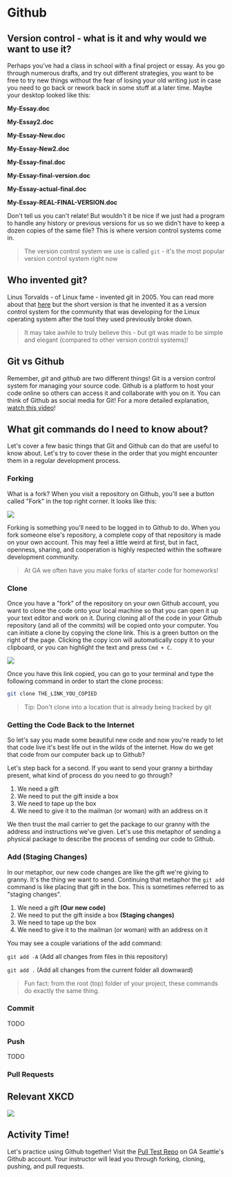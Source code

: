 # Github

## Version control - what is it and why would we want to use it?

Perhaps you've had a class in school with a final project or essay. As you go through numerous drafts, and try out different strategies, you want to be free to try new things without the fear of losing your old writing just in case you need to go back or rework back in some stuff at a later time. Maybe your desktop looked like this:

**My-Essay.doc**

**My-Essay2.doc**

**My-Essay-New.doc**

**My-Essay-New2.doc**

**My-Essay-final.doc**

**My-Essay-final-version.doc**

**My-Essay-actual-final.doc**

**My-Essay-REAL-FINAL-VERSION.doc**

Don't tell us you can't relate! But wouldn't it be nice if we just had a program to handle any history or previous versions for us so we didn't have to keep a dozen copies of the same file? This is where version control systems come in. 

> The version control system we use is called `git` - it's the most popular version control system right now

## Who invented git?

Linus Torvalds - of Linux fame - invented git in 2005. You can read more about that [here](https://git-scm.com/book/en/v2/Getting-Started-A-Short-History-of-Git) but the short version is that he invented it as a version control system for the community that was developing for the Linux operating system after the tool they used previously broke down.

> It may take awhile to truly believe this - but git was made to be simple and elegant (compared to other version control systems)!

## Git vs Github

Remember, *git* and *github* are two different things! Git is a version control system for managing your source code. Github is a platform to host your code online so others can access it and collaborate with you on it. You can think of Github as social media for Git! For a more detailed explanation, [watch this video](https://www.youtube.com/watch?v=uUuTYDg9XoI)!

## What git commands do I need to know about?

Let's cover a few basic things that Git and Github can do that are useful to know about. Let's try to cover these in the order that you might encounter them in a regular development process.

### Forking

What is a fork? When you visit a repository on Github, you'll see a button called "Fork" in the top right corner. It looks like this:

![](https://res.cloudinary.com/briezh/image/upload/v1583265934/Screen_Shot_2020-03-03_at_12.05.06_PM_ro1prf.png)

Forking is something you'll need to be logged in to Github to do. When you fork someone else's repository, a complete copy of that repository is made on your own account. This may feel a little weird at first, but in fact, openness, sharing, and cooperation is highly respected within the software development community.

> At GA we often have you make forks of starter code for homeworks!

### Clone

Once you have a "fork" of the repository on your own Github account, you want to clone the code onto your local machine so that you can open it up your text editor and work on it. During cloning all of the code in your Github repository (and all of the commits) will be copied onto your computer. You can initiate a clone by copying the clone link. This is a green button on the right of the page. Clicking the copy icon will automatically copy it to your clipboard, or you can highlight the text and press `Cmd + C`.

![](http://res.cloudinary.com/briezh/image/upload/v1531169741/Screen_Shot_2018-07-09_at_1.55.16_PM_kb0fuq.png)

Once you have this link copied, you can go to your terminal and type the following command in order to start the clone process: 

```bash
git clone THE_LINK_YOU_COPIED
``` 

> Tip: Don't clone into a location that is already being tracked by git

### Getting the Code Back to the Internet

So let's say you made some beautiful new code and now you're ready to let that code live it's best life out in the wilds of the internet. How do we get that code from our computer back up to Github?

Let's step back for a second. If you want to send your granny a birthday present, what kind of process do you need to go through?

1. We need a gift
1. We need to put the gift inside a box
1. We need to tape up the box
1. We need to give it to the mailman (or woman) with an address on it

We then trust the mail carrier to get the package to our granny with the address and instructions we've given. Let's use this metaphor of sending a physical package to describe the process of sending our code to Github.

### Add (Staging Changes)

In our metaphor, our new code changes are like the gift we're giving to granny. It's the thing we want to send. Continuing that metaphor the `git add` command is like placing that gift in the box. This is sometimes referred to as "staging changes". 

1. We need a gift **(Our new code)**
1. We need to put the gift inside a box **(Staging changes)**
1. We need to tape up the box
1. We need to give it to the mailman (or woman) with an address on it

You may see a couple variations of the add command:

`git add -A` (Add all changes from files in this repository)

`git add .` (Add all changes from the current folder all downward)

> Fun fact: from the root (top) folder of your project, these commands do exactly the same thing.

### Commit

TODO

### Push

TODO

### Pull Requests

## Relevant XKCD

![](http://res.cloudinary.com/briezh/image/upload/v1531164700/git_XKCD_y1vvzk.png)

## Activity Time!

Let's practice using Github together! Visit the [Pull Test Repo](https://github.com/WDI-SEA/pull_test) on GA Seattle's Github account. Your instructor will lead you through forking, cloning, pushing, and pull requests.
